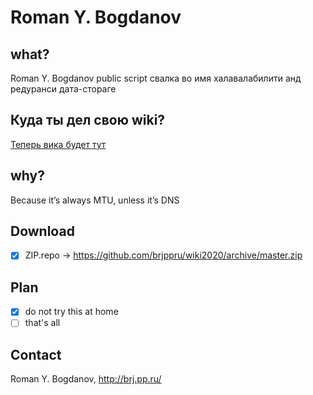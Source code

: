 # Roman Y. Bogdanov

## what?
Roman Y. Bogdanov public script свалка во имя халавалабилити анд редуранси дата-стораге

## Куда ты дел свою wiki?
[Теперь вика будет тут](https://github.com/brjppru/wiki2020/wiki)

## why?
Because it’s always MTU, unless it’s DNS

## Download
- [X] ZIP.repo -> https://github.com/brjppru/wiki2020/archive/master.zip

## Plan
- [X]  do not try this at home
- [ ]  that's all

## Contact
Roman Y. Bogdanov, http://brj.pp.ru/
